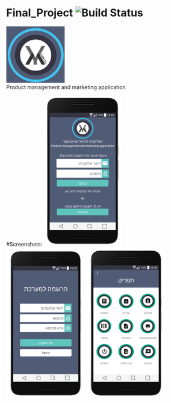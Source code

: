 # Final_Project ![Build Status](https://travis-ci.org/avjinder/Final-Project.svg?branch=master)

<img src="/screenshots/app_icon.png" height="150px"/> <br>
Product management and marketing application

#Screenshots:
<img src="/screenshots/Screenshot_2017_login_portrait.png" height="400"/>
<img src="/screenshots/Screenshot_2017_registration_portrait.png" height="400"/>
<img src="/screenshots/Screenshot_2017_menu_portrait.png" height="400"/>
